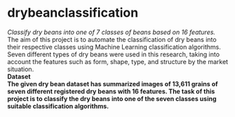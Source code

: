 # drybeanclassification
*Classify dry beans into one of 7 classes of beans based on 16 features.* <br>
The aim of this project is to automate the classification of dry beans into their respective classes using Machine Learning classification algorithms. <br>
Seven different types of dry beans were used in this research, taking into account the features such as form, shape, type, and structure by the market situation.<br>
<b> Dataset <b> <br>
The given dry bean dataset has summarized images of 13,611 grains of seven different registered dry beans with 16 features. The task of this project is to classify the dry beans into one of the seven classes using suitable classification algorithms.
  
